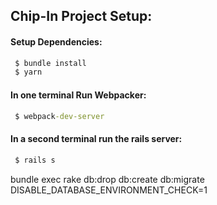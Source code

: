 ## Chip-In Project Setup:

#### Setup Dependencies:

```cmd
 $ bundle install
 $ yarn
```

#### In one terminal Run Webpacker:

```cmd
 $ webpack-dev-server
```

#### In a second terminal run the rails server:

```cmd
 $ rails s
```

bundle exec rake db:drop db:create db:migrate DISABLE_DATABASE_ENVIRONMENT_CHECK=1
